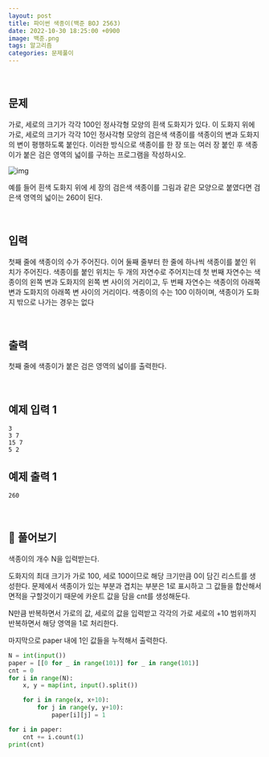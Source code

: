 ```yaml
---
layout: post
title: 파이썬 색종이(백준 BOJ 2563)
date: 2022-10-30 18:25:00 +0900
image: 백준.png
tags: 알고리즘
categories: 문제풀이
---
```


<br>

## 문제

가로, 세로의 크기가 각각 100인 정사각형 모양의 흰색 도화지가 있다. 이 도화지 위에 가로, 세로의 크기가 각각 10인 정사각형 모양의 검은색 색종이를 색종이의 변과 도화지의 변이 평행하도록 붙인다. 이러한 방식으로 색종이를 한 장 또는 여러 장 붙인 후 색종이가 붙은 검은 영역의 넓이를 구하는 프로그램을 작성하시오.

![img](https://upload.acmicpc.net/6000c956-1b07-4913-83c3-72eda18fa1d1/-/preview/)

예를 들어 흰색 도화지 위에 세 장의 검은색 색종이를 그림과 같은 모양으로 붙였다면 검은색 영역의 넓이는 260이 된다.

<br>

## 입력

첫째 줄에 색종이의 수가 주어진다. 이어 둘째 줄부터 한 줄에 하나씩 색종이를 붙인 위치가 주어진다. 색종이를 붙인 위치는 두 개의 자연수로 주어지는데 첫 번째 자연수는 색종이의 왼쪽 변과 도화지의 왼쪽 변 사이의 거리이고, 두 번째 자연수는 색종이의 아래쪽 변과 도화지의 아래쪽 변 사이의 거리이다. 색종이의 수는 100 이하이며, 색종이가 도화지 밖으로 나가는 경우는 없다

<br>

## 출력

첫째 줄에 색종이가 붙은 검은 영역의 넓이를 출력한다.

<br>

## 예제 입력 1

```
3
3 7
15 7
5 2
```

## 예제 출력 1

```
260
```

<br>

## 📝 풀어보기

색종이의 개수 N을 입력받는다.

도화지의 최대 크기가 가로 100, 세로 100이므로 해당 크기만큼 0이 담긴 리스트를 생성한다. 문제에서 색종이가 있는 부분과 겹치는 부분은 1로 표시하고 그 값들을 합산해서 면적을 구할것이기 때문에 카운트 값을 담을 cnt를 생성해둔다.

N만큼 반복하면서 가로의 값, 세로의 값을 입력받고 각각의 가로 세로의 +10 범위까지 반복하면서 해당 영역을 1로 처리한다.

마지막으로 paper 내에 1인 값들을 누적해서 출력한다.

``` python
N = int(input())
paper = [[0 for _ in range(101)] for _ in range(101)]
cnt = 0
for i in range(N):
    x, y = map(int, input().split())

    for i in range(x, x+10):
        for j in range(y, y+10):
            paper[i][j] = 1

for i in paper:
    cnt += i.count(1)
print(cnt)
```

